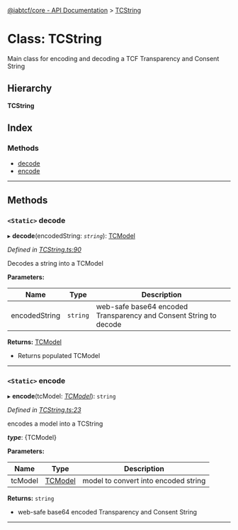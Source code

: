 [@iabtcf/core - API Documentation](../README.md) > [TCString](../classes/tcstring.md)

# Class: TCString

Main class for encoding and decoding a TCF Transparency and Consent String

## Hierarchy

**TCString**

## Index

### Methods

* [decode](tcstring.md#decode)
* [encode](tcstring.md#encode)

---

## Methods

<a id="decode"></a>

### `<Static>` decode

▸ **decode**(encodedString: *`string`*): [TCModel](tcmodel.md)

*Defined in [TCString.ts:90](https://github.com/chrispaterson/iabtcf-es/blob/583c914/modules/core/src/TCString.ts#L90)*

Decodes a string into a TCModel

**Parameters:**

| Name | Type | Description |
| ------ | ------ | ------ |
| encodedString | `string` |  web-safe base64 encoded Transparency and Consent String to decode |

**Returns:** [TCModel](tcmodel.md)
*   Returns populated TCModel

___
<a id="encode"></a>

### `<Static>` encode

▸ **encode**(tcModel: *[TCModel](tcmodel.md)*): `string`

*Defined in [TCString.ts:23](https://github.com/chrispaterson/iabtcf-es/blob/583c914/modules/core/src/TCString.ts#L23)*

encodes a model into a TCString

*__type__*: {TCModel}

**Parameters:**

| Name | Type | Description |
| ------ | ------ | ------ |
| tcModel | [TCModel](tcmodel.md) |  model to convert into encoded string |

**Returns:** `string`
*   web-safe base64 encoded Transparency and Consent String

___

